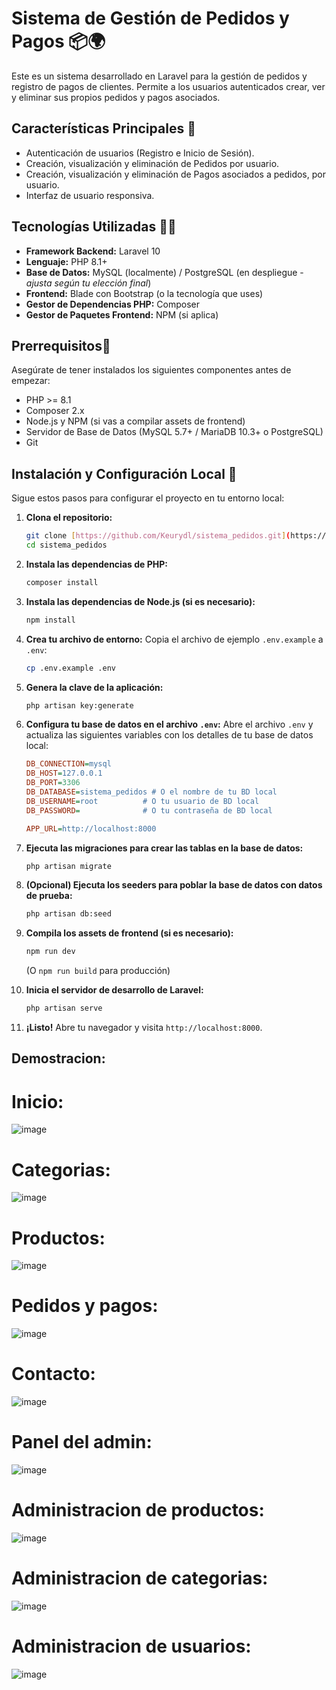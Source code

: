 # Sistema de Gestión de Pedidos y Pagos 📦🌍

Este es un sistema desarrollado en Laravel para la gestión de pedidos y registro de pagos de clientes. Permite a los usuarios autenticados crear, ver y eliminar sus propios pedidos y pagos asociados.

<!-- (Opcional) Aquí podrías poner un screenshot:
![Screenshot de la App](ruta/a/tu/screenshot.png)
-->

## Características Principales 📍

*   Autenticación de usuarios (Registro e Inicio de Sesión).
*   Creación, visualización y eliminación de Pedidos por usuario.
*   Creación, visualización y eliminación de Pagos asociados a pedidos, por usuario.
*   Interfaz de usuario responsiva.

## Tecnologías Utilizadas 👨‍💻

*   **Framework Backend:** Laravel 10
*   **Lenguaje:** PHP 8.1+
*   **Base de Datos:** MySQL (localmente) / PostgreSQL (en despliegue - *ajusta según tu elección final*)
*   **Frontend:** Blade con Bootstrap (o la tecnología que uses)
*   **Gestor de Dependencias PHP:** Composer
*   **Gestor de Paquetes Frontend:** NPM (si aplica)

## Prerrequisitos🤔

Asegúrate de tener instalados los siguientes componentes antes de empezar:

*   PHP >= 8.1
*   Composer 2.x
*   Node.js y NPM (si vas a compilar assets de frontend)
*   Servidor de Base de Datos (MySQL 5.7+ / MariaDB 10.3+ o PostgreSQL)
*   Git

## Instalación y Configuración Local 🔋

Sigue estos pasos para configurar el proyecto en tu entorno local:

1.  **Clona el repositorio:**
    ```bash
    git clone [https://github.com/Keurydl/sistema_pedidos.git](https://github.com/Keurydl/sistema_pedidos.git)
    cd sistema_pedidos
    ```

2.  **Instala las dependencias de PHP:**
    ```bash
    composer install
    ```

3.  **Instala las dependencias de Node.js (si es necesario):**
    ```bash
    npm install
    ```

4.  **Crea tu archivo de entorno:**
    Copia el archivo de ejemplo `.env.example` a `.env`:
    ```bash
    cp .env.example .env
    ```

5.  **Genera la clave de la aplicación:**
    ```bash
    php artisan key:generate
    ```

6.  **Configura tu base de datos en el archivo `.env`:**
    Abre el archivo `.env` y actualiza las siguientes variables con los detalles de tu base de datos local:
    ```ini
    DB_CONNECTION=mysql
    DB_HOST=127.0.0.1
    DB_PORT=3306
    DB_DATABASE=sistema_pedidos # O el nombre de tu BD local
    DB_USERNAME=root          # O tu usuario de BD local
    DB_PASSWORD=              # O tu contraseña de BD local

    APP_URL=http://localhost:8000
    ```

7.  **Ejecuta las migraciones para crear las tablas en la base de datos:**
    ```bash
    php artisan migrate
    ```

8.  **(Opcional) Ejecuta los seeders para poblar la base de datos con datos de prueba:**
    ```bash
    php artisan db:seed
    ```

9.  **Compila los assets de frontend (si es necesario):**
    ```bash
    npm run dev
    ```
    (O `npm run build` para producción)

10. **Inicia el servidor de desarrollo de Laravel:**
    ```bash
    php artisan serve
    ```

11. **¡Listo!** Abre tu navegador y visita `http://localhost:8000`.

## Demostracion:

# Inicio:
![image](https://github.com/user-attachments/assets/b09190a3-4896-43ae-b451-11265c2f1020)

# Categorias:
![image](https://github.com/user-attachments/assets/61f39414-fe14-490d-853b-24fb13e245ac)

# Productos:
![image](https://github.com/user-attachments/assets/b6dac83a-4452-45d1-936e-909e5a8a749d)

# Pedidos y pagos:
![image](https://github.com/user-attachments/assets/daff4b76-e184-4524-b074-dfeafcbe4f16)

# Contacto:
![image](https://github.com/user-attachments/assets/4555fe67-c736-4233-8752-62ab9cf7b95b)

# Panel del admin:
![image](https://github.com/user-attachments/assets/139de4f1-0f78-458f-b75e-050673b3d7b3)

# Administracion de productos:
![image](https://github.com/user-attachments/assets/ddbb49ce-5f9e-484a-8815-a24d3e3db430)

# Administracion de categorias:
![image](https://github.com/user-attachments/assets/78794889-5ad3-419d-a97c-0af0d03e7f72)

# Administracion de usuarios:
![image](https://github.com/user-attachments/assets/a2e9ca2d-40b8-4182-b43d-64fa5c9185a9)

